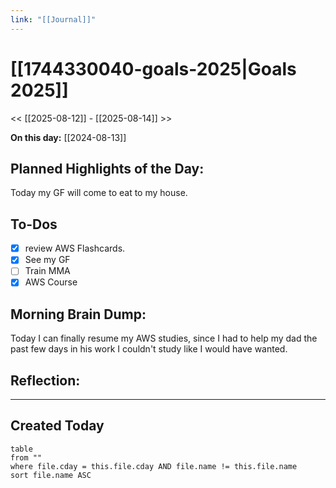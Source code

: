 ```yaml
---
link: "[[Journal]]"
---
```

# [[1744330040-goals-2025|Goals 2025]]
<< [[2025-08-12]] - [[2025-08-14]] >>

**On this day:** [[2024-08-13]]
## Planned Highlights of the Day:
Today my GF will come to eat to my house.

## To-Dos
- [x] review AWS Flashcards.
- [x] See my GF
- [ ] Train MMA
- [x] AWS Course

## Morning Brain Dump:
Today I can finally resume my AWS studies, since I had to help my dad the past few days in his work I couldn't study like I would have wanted.

## Reflection:


---
## Created Today
```dataview
table
from ""
where file.cday = this.file.cday AND file.name != this.file.name
sort file.name ASC
```

